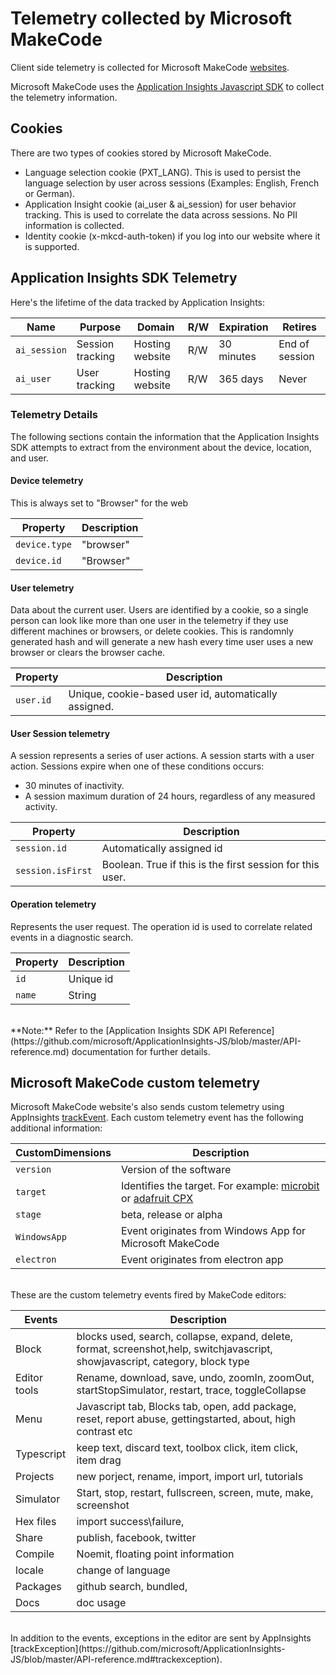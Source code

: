 # Telemetry collected by Microsoft MakeCode

Client side telemetry is collected for Microsoft MakeCode [websites](https://makecode.com).

Microsoft MakeCode uses the [Application Insights Javascript SDK](https://github.com/microsoft/ApplicationInsights-JS) to collect the telemetry information.

## Cookies

There are two types of cookies stored by Microsoft MakeCode.

- Language selection cookie (PXT_LANG). This is used to persist the language selection by user across sessions (Examples: English, French or German).
- Application Insight cookie (ai_user & ai_session) for user behavior tracking. This is used to correlate the data across sessions. No PII information is collected.
- Identity cookie (x-mkcd-auth-token) if you log into our website where it is supported.

## Application Insights SDK Telemetry

Here's the lifetime of the data tracked by Application Insights:

 |Name |Purpose|	Domain|	R/W|	Expiration|	Retires|
|-----|-------|-------|-------|-----|-------|
|`ai_session`|	Session tracking|	Hosting website|	R/W	|30 minutes|	End of session|
|`ai_user`|	User tracking|	Hosting website|	R/W|	365 days|	Never|


### Telemetry Details

The following sections contain the information that the Application Insights SDK attempts to extract from the environment about the device, location, and user.

#### Device telemetry

This is always set to "Browser" for the web

Property | Description
---|---
`device.type`  | "browser"
`device.id`	| "Browser"

#### User telemetry

Data about the current user. Users are identified by a cookie, so a single person can look like
more than one user in the telemetry if they use different machines or browsers, or delete cookies. This is randomnly generated hash and will generate a new hash every time user uses a new browser or clears the browser cache.

Property | Description
---|---
`user.id` | Unique, cookie-based user id, automatically assigned.

#### User Session telemetry

A session represents a series of user actions. A session starts with a user action. Sessions expire when one of these conditions occurs:

* 30 minutes of inactivity.
* A session maximum duration of 24 hours, regardless of any measured activity.

Property | Description
---|---
`session.id` | Automatically assigned id
`session.isFirst` | Boolean. True if this is the first session for this user.

#### Operation telemetry

Represents the user request. The operation id is used to correlate related events in a diagnostic search.

Property | Description
---|---
`id` | Unique id
`name` | String

<br/>
**Note:** Refer to the [Application Insights SDK API Reference](https://github.com/microsoft/ApplicationInsights-JS/blob/master/API-reference.md) documentation for further details.

## Microsoft MakeCode custom telemetry

Microsoft MakeCode website's also sends custom telemetry using AppInsights [trackEvent](https://github.com/microsoft/ApplicationInsights-JS/blob/master/API-reference.md#trackevent). Each custom telemetry event has the following additional information:

CustomDimensions | Description
---|---
`version` | Version of the software
`target` | Identifies the target. For example: [microbit](makecode.microbit.org) or [adafruit CPX](makecode.adafruit.com)
`stage` | beta, release or alpha
`WindowsApp` | Event originates from Windows App for Microsoft MakeCode
`electron` | Event originates from electron app
<br/>
These are the custom telemetry events fired by MakeCode editors:

Events | Description
-------|-------
Block | blocks used, search, collapse, expand, delete, format, screenshot,help, switchjavascript, showjavascript, category, block type
Editor tools| Rename, download, save, undo, zoomIn, zoomOut, startStopSimulator, restart, trace, toggleCollapse
Menu | Javascript tab, Blocks tab, open, add package, reset, report abuse, gettingstarted, about, high contrast etc
Typescript | keep text, discard text, toolbox click, item click, item drag
Projects | new porject, rename, import, import url, tutorials
Simulator | Start, stop, restart, fullscreen, screen, mute, make, screenshot
Hex files | import success\failure,
Share | publish, facebook, twitter
Compile | Noemit, floating point information
locale | change of language
Packages | github search, bundled,
Docs | doc usage
<br/>
In addition to the events, exceptions in the editor are sent by AppInsights [trackException](https://github.com/microsoft/ApplicationInsights-JS/blob/master/API-reference.md#trackexception).
